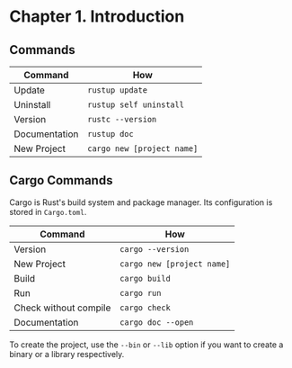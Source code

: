# Chapter 1. Introduction

## Commands

| Command | How |
|---------|-----|
| Update  | `rustup update` |
| Uninstall | `rustup self uninstall` |
| Version | `rustc --version` |
| Documentation | `rustup doc` |
| New Project | `cargo new [project name]` |

## Cargo Commands

Cargo is Rust's build system and package manager. Its configuration is stored in `Cargo.toml`.

| Command | How |
|---------|-----|
| Version | `cargo --version` |
| New Project | `cargo new [project name]` |
| Build | `cargo build` |
| Run | `cargo run ` |
| Check without compile | `cargo check` |
| Documentation | `cargo doc --open` |

To create the project, use the `--bin` or `--lib` option if you want to create a binary or a library respectively.
